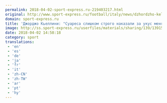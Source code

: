 ```yaml
---
permalink: 2018-04-02-sport-express.ru-219403217.html
original: http://www.sport-express.ru/football/italy/news/dzhordzho-kellini-suaresa-slishkom-strogo-nakazali-za-ukus-menya-1391524/
domain: sport-express.ru
title: 'Джорджо Кьеллини: "Суареса слишком строго наказали за укус меня"'
image: http://ss.sport-express.ru/userfiles/materials/sharing/139/1391524.jpg
date: 2018-04-02 14:58:18
category: sport
translations: 
 - 'en'
 - 'es'
 - 'de'
 - 'ja'
 - 'fr'
 - 'it'
 - 'zh-CN'
 - 'zh-TW'
 - 'ar'
 - 'pt'
 - 'hy'
---
```


